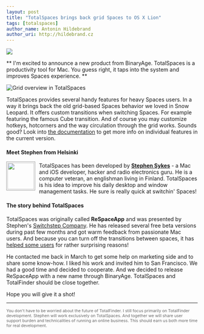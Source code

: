 ```yaml
---
layout: post
title: "TotalSpaces brings back grid Spaces to OS X Lion"
tags: [totalspaces]
author_name: Antonin Hildebrand
author_uri: http://hildebrand.cz
---
```


<img src="{{site.url}}/shared/img/icons/totalspaces-64.png" class="intro-icon"/>

** I'm excited to announce a new product from BinaryAge. TotalSpaces is a productivity tool for Mac. You guess right, it taps into the system and improves Spaces experience. **

<img class="clear blog-image-full-border" src="{{site.url}}/images/totalspaces-overview-grid.png" title="Grid overview in TotalSpaces">

TotalSpaces provides several handy features for heavy Spaces users. In a way it brings back the old grid-based Spaces behavior we loved in Snow Leopard. It offers custom transitions when switching Spaces. For example featuring the famous Cube transition. And of course you may customize hotkeys, hotcorners and the way circulation through the grid works. Sounds good? Look into [the documentation](http://totalspaces.binaryage.com/documentation) to get more info on individual features in the current version.

#### Meet Stephen from Helsinki

<img src="{{site.url}}/images/stephen.png" style="width:70px;float:left; margin-top: -2px; margin-right: 10px; padding:2px; border:1px #999 solid;"/> TotalSpaces has been developed by **[Stephen Sykes](https://twitter.com/sdsykes)** - a Mac and iOS developer, hacker and radio electronics guru. He is a computer veteran, an englishman living in Finland. TotalSpaces is his idea to improve his daily desktop and window management tasks. He sure is really quick at switchin' Spaces!

#### The story behind TotalSpaces

TotalSpaces was originally called **ReSpaceApp** and was presented by Stephen's [Switchstep Company](http://switchstep.com). He has released several free beta versions during past few months and got warm feedback from passionate Mac users. And because you can turn off the transitions between spaces, it has [helped some users](http://reverttosaved.com/2012/04/17/respaceapp-could-solve-os-x-lion-motion-sickness-problems/) for rather surprising reasons!

He contacted me back in March to get some help on marketing side and to share some know-how. I liked his work and invited him to San Francisco. We had a good time and decided to cooperate. And we decided to release ReSpaceApp with a new name through BinaryAge. TotalSpaces and TotalFinder should be close together.

Hope you will give it a shot! 

---

<div style="font-size: 8pt; color: #666">You don't have to be worried about the future of TotalFinder. I still focus primarily on TotalFinder development. Stephen will work exclusively on TotalSpaces. And together we will share user support burden and technicalities of running an online business. This should earn us both more time for real development.</div>